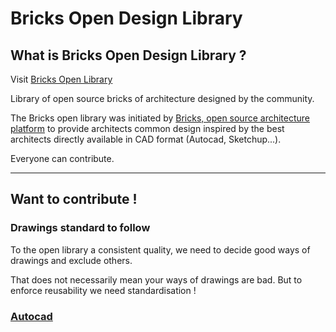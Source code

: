 # Bricks Open Design Library

## What is Bricks Open Design Library ?

Visit [Bricks Open Library](http://www.openbricks.io/open-library)

Library of open source bricks of architecture designed by the community.

The Bricks open library was initiated by [Bricks, open source architecture platform](http://www.openbricks.io) to provide architects common design inspired by the best architects directly available in CAD format (Autocad, Sketchup...). 

Everyone can contribute.

***

## Want to contribute !

### Drawings standard to follow

To the open library a consistent quality, we need to decide good ways of drawings and exclude others. 

That does not necessarily mean your ways of drawings are bad. 
But to enforce reusability we need standardisation !

### [Autocad](./_starters/autocad/readme.md)
